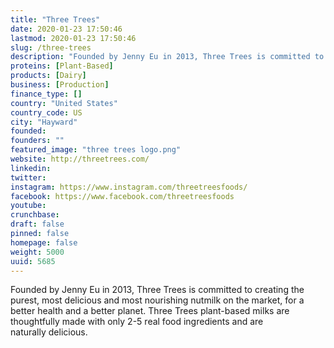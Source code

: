 ```yaml
---
title: "Three Trees"
date: 2020-01-23 17:50:46
lastmod: 2020-01-23 17:50:46
slug: /three-trees
description: "Founded by Jenny Eu in 2013, Three Trees is committed to creating the purest, most delicious and most nourishing nutmilk on the market, for a better health and a better planet. Three Trees plant-based milks are thoughtfully made with only 2-5 real food ingredients and are naturally delicious."
proteins: [Plant-Based]
products: [Dairy]
business: [Production]
finance_type: []
country: "United States"
country_code: US
city: "Hayward"
founded: 
founders: ""
featured_image: "three trees logo.png"
website: http://threetrees.com/
linkedin: 
twitter: 
instagram: https://www.instagram.com/threetreesfoods/
facebook: https://www.facebook.com/threetreesfoods
youtube: 
crunchbase: 
draft: false
pinned: false
homepage: false
weight: 5000
uuid: 5685
---
```

Founded by Jenny Eu in 2013, Three Trees is committed to creating the purest, most delicious and most nourishing nutmilk on the market, for a better health and a better planet. Three Trees plant-based milks are thoughtfully made with only 2-5 real food ingredients and are naturally delicious.
